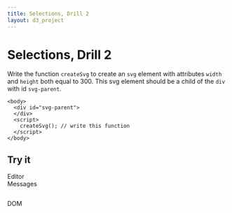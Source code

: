 ```yaml
---
title: Selections, Drill 2
layout: d3_project
---
```


# Selections, Drill 2

Write the function `createSvg` to create an `svg` element with
attributes `width` and `height` both equal to 300. This svg element
should be a child of the `div` with id `svg-parent`.

    <body>
	  <div id="svg-parent">
	  </div>
	  <script>
	    createSvg(); // write this function
	  </script>
	</body>
	
## Try it

<div style="clear:both"></div>
<div>
  <div class="full-width-float short">
    <div>Editor</div>
	<div id="editor"></div>
	<div id="run"></div>
  </div>
</div>

<div style="clear:both"></div>
<div>
  <div class="full-width-float">
    <div>Messages</div>
	<pre id="reports"></pre>
  </div>
</div>

<div style="clear:both"></div>
<div>
  <div class="full-width-float">
    <div>DOM</div>
	<pre id="domText"></pre>
  </div>
</div>

<div id="svg-parent"></div>

<script src="ace.js"></script>

<script type="module" src="drill1-2.js"></script>
